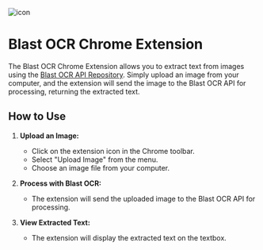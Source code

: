 ![icon](https://github.com/nikolliervin/blast-ocr-extension/assets/45341025/e569385a-2bea-4380-9dda-4c4e6c1308a2)

# Blast OCR Chrome Extension

The Blast OCR Chrome Extension allows you to extract text from images using the [Blast OCR API Repository](https://github.com/nikolliervin/blast). Simply upload an image from your computer, and the extension will send the image to the Blast OCR API for processing, returning the extracted text.


## How to Use

1. **Upload an Image:**
   - Click on the extension icon in the Chrome toolbar.
   - Select "Upload Image" from the menu.
   - Choose an image file from your computer.

2. **Process with Blast OCR:**
   - The extension will send the uploaded image to the Blast OCR API for processing.

3. **View Extracted Text:**
   - The extension will display the extracted text on the textbox.


